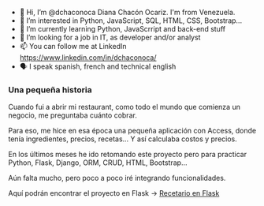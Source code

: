 - 👋 Hi, I’m @dchaconoca Diana Chacón Ocariz. I'm from Venezuela.
- 👀 I’m interested in Python, JavaScript, SQL, HTML, CSS, Bootstrap...
- 🌱 I’m currently learning Python, JavaScrript and back-end stuff
- 💞️ I’m looking for a job in IT, as developer and/or analyst
- 📫 You can follow me at LinkedIn https://www.linkedin.com/in/dchaconoca/
- 🗣 I speak spanish, french and technical english


### Una pequeña historia

Cuando fui a abrir mi restaurant, como todo el mundo que comienza un negocio, me preguntaba cuánto cobrar.

Para eso, me hice en esa época una pequeña aplicación con Access, donde tenía ingredientes, precios, recetas... Y así calculaba costos y precios.

En los últimos meses he ido retomando este proyecto pero para practicar Python, Flask, Django, ORM, CRUD, HTML, Bootstrap... 

Aún falta mucho, pero poco a poco iré integrando funcionalidades.

Aquí podrán encontrar el proyecto en Flask -> [Recetario en Flask](https://github.com/dchaconoca/Recetario-en-Flask)
